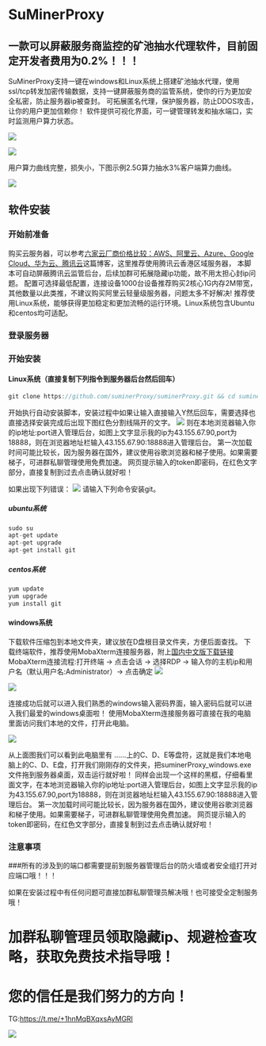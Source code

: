 SuMinerProxy
================
一款可以屏蔽服务商监控的矿池抽水代理软件，目前固定开发者费用为0.2%！！！
----------------
SuMinerProxy支持一键在windows和Linux系统上搭建矿池抽水代理，使用ssl/tcp转发加密传输数据，支持一键屏蔽服务商的监管系统，使你的行为更加安全私密，防止服务器ip被查封。
可拓展匿名代理，保护服务器，防止DDOS攻击，让你的用户更加信赖你！
软件提供可视化界面，可一键管理转发和抽水端口，实时监测用户算力状态。

![](https://user-images.githubusercontent.com/97101851/148109476-959c3a4c-b197-4761-b9cb-f8c4f1865b2a.png)

![](https://user-images.githubusercontent.com/97101851/148109705-e3ca0848-f1d6-4eac-a63b-eda4aea867cf.png)

用户算力曲线完整，损失小，下图示例2.5G算力抽水3%客户端算力曲线。

![](https://user-images.githubusercontent.com/97101851/148109963-d1f88226-7e06-4ba4-a1e5-555d2b8340e8.png)


软件安装
------------------------------------------------------------------------------------------------------------
### 开始前准备
购买云服务器，可以参考[六家云厂商价格比较：AWS、阿里云、Azure、Google Cloud、华为云、腾讯云](https://zhuanlan.zhihu.com/p/80407877)这篇博客，这里推荐使用腾讯云香港区域服务器，
本脚本可自动屏蔽腾讯云监管后台，后续加群可拓展隐藏ip功能，故不用太担心封ip问题。
配置可选择最低配置，连接设备1000台设备推荐购买2核心1G内存2M带宽，其他数量以此类推，不建议购买阿里云轻量级服务器，问题太多不好解决!
推荐使用Linux系统，能够获得更加稳定和更加流畅的运行环境。Linux系统包含Ubuntu和centos均可适配。

### 登录服务器
### 开始安装
#### Linux系统（直接复制下列指令到服务器后台然后回车）
```c
git clone https://github.com/suminerProxy/suminerProxy.git && cd suminerProxy && chmod 777 install.sh && ./install.sh
```
开始执行自动安装脚本，安装过程中如果让输入直接输入Y然后回车，需要选择也直接选择安装完成后出现下图红色分割线隔开的文字。
![](https://user-images.githubusercontent.com/97101851/148113201-5d2e1213-358b-4dbb-bb54-3baf330f4a05.png)
则在本地浏览器输入你的ip地址:port进入管理后台，如图上文字显示我的ip为43.155.67.90,port为18888，则在浏览器地址栏输入43.155.67.90:18888进入管理后台。
第一次加载时间可能比较长，因为服务器在国外，建议使用谷歌浏览器和梯子使用。如果需要梯子，可进群私聊管理使用免费加速。
网页提示输入的token即密码，在红色文字部分，直接复制到过去点击确认就好啦！

如果出现下列错误：
![](https://user-images.githubusercontent.com/97101851/148114534-541ae189-23cf-4cd9-a12d-cded8dd16e00.png)
请输入下列命令安装git。
##### ubuntu系统
```C
sudo su
apt-get update
apt-get upgrade
apt-get install git
```
##### centos系统
```C
yum update
yum upgrade
yum install git
```

#### windows系统
下载软件压缩包到本地文件夹，建议放在D盘根目录文件夹，方便后面查找。
下载终端软件，推荐使用MobaXterm连接服务器，附上[国内中文版下载链接](https://wwi.lanzouw.com/isg1rye073i)
MobaXterm连接流程:打开终端 -> 点击会话 -> 选择RDP -> 输入你的主机ip和用户名（默认用户名:Administrator）-> 点击确定
![](https://user-images.githubusercontent.com/97101851/148116407-45337f58-e429-4421-8e3e-ffe741befa1e.png)

![](https://user-images.githubusercontent.com/97101851/148116556-2dd3c23f-ceca-45d0-a52e-955f474d9b63.png)

连接成功后就可以进入我们熟悉的windows输入密码界面，输入密码后就可以进入我们最爱的windows桌面啦！
使用MobaXterm连接服务器可直接在我的电脑里面访问我们本地的文件，打开此电脑。

![](https://user-images.githubusercontent.com/97101851/148117061-1fa52304-6a6e-4343-ae6b-23a6c6d03c8f.png)

从上面图我们可以看到此电脑里有 ……上的C、D、E等盘符，这就是我们本地电脑上的C、D、E盘，打开我们刚刚存的文件夹，把suminerProxy_windows.exe文件拖到服务器桌面，双击运行就好啦！
同样会出现一个这样的黑框，仔细看里面文字，在本地浏览器输入你的ip地址:port进入管理后台，如图上文字显示我的ip为43.155.67.90,port为18888，则在浏览器地址栏输入43.155.67.90:18888进入管理后台。
第一次加载时间可能比较长，因为服务器在国外，建议使用谷歌浏览器和梯子使用。如果需要梯子，可进群私聊管理使用免费加速。
网页提示输入的token即密码，在红色文字部分，直接复制到过去点击确认就好啦！

### 注意事项

###所有的涉及到的端口都需要提前到服务器管理后台的防火墙或者安全组打开对应端口哦！！！

如果在安装过程中有任何问题可直接加群私聊管理员解决哦！也可接受全定制服务哦！

# 加群私聊管理员领取隐藏ip、规避检查攻略，获取免费技术指导哦！

# 您的信任是我们努力的方向！

TG:https://t.me/+1hnMqBXqxsAyMGRl

![](https://user-images.githubusercontent.com/97101851/148119356-a89b4186-cfa7-4c93-9c6b-f08735e0cb67.jpg)

